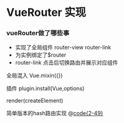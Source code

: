 
# VueRouter 实现

### vueRouter做了哪些事
- 实现了全局组件 router-view router-link
- 为实例绑定了$router
- router-link 点击后切换路由并展示对应组件

全局混入 Vue.mixin({})

插件 plugin.install(Vue,options) 

render(createElement)

简单版本的hash路由实现
@[code{2-49}](code/x-vue-router.js)
